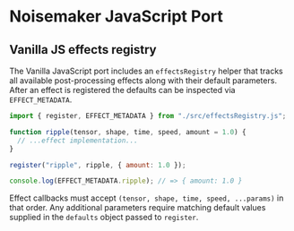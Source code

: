 # Noisemaker JavaScript Port

## Vanilla JS effects registry

The Vanilla JavaScript port includes an `effectsRegistry` helper that tracks all
available post-processing effects along with their default parameters. After an
effect is registered the defaults can be inspected via `EFFECT_METADATA`.

```javascript
import { register, EFFECT_METADATA } from "./src/effectsRegistry.js";

function ripple(tensor, shape, time, speed, amount = 1.0) {
  // ...effect implementation...
}

register("ripple", ripple, { amount: 1.0 });

console.log(EFFECT_METADATA.ripple); // => { amount: 1.0 }
```

Effect callbacks must accept `(tensor, shape, time, speed, ...params)` in that
order. Any additional parameters require matching default values supplied in the
`defaults` object passed to `register`.

